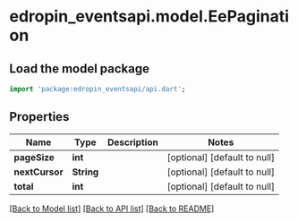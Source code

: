 # edropin_eventsapi.model.EePagination

## Load the model package
```dart
import 'package:edropin_eventsapi/api.dart';
```

## Properties
Name | Type | Description | Notes
------------ | ------------- | ------------- | -------------
**pageSize** | **int** |  | [optional] [default to null]
**nextCursor** | **String** |  | [optional] [default to null]
**total** | **int** |  | [optional] [default to null]

[[Back to Model list]](../README.md#documentation-for-models) [[Back to API list]](../README.md#documentation-for-api-endpoints) [[Back to README]](../README.md)


